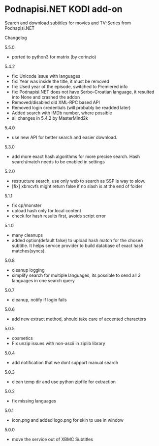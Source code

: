 Podnapisi.NET KODI add-on
=============================
Search and download subtitles for movies and TV-Series from Podnapisi.NET
                            
Changelog

5.5.0
- ported to python3 for matrix (by corinzio)

5.4.2
- fix: Unicode issue with languages
- fix: Year was inside the title, it must be removed
- fix: Used year of the episode, switched to Premiered info
- fix: Podnapisi.NET does not have Serbo-Croatian language, it resulted into None and crashed the addon
- Removed/disabled old XML-RPC based API
- Removed login credentials (will probably be readded later)
- Added search with IMDb number, where possible
- all changes in 5.4.2 by MasterMind2k

5.4.0
- use new API for better search and easier download.

5.3.0
- add more exact hash algorithms for more precise search. Hash search/match needs to be enabled in settings

5.2.0
- restructure search, use only web to search as SSP is way to slow.
- [fix] xbmcvfs might return false if no slash is at the end of folder

5.1.1
- fix cp/monster
- upload hash only for local content
- check for hash results first, avoids script error

5.1.0
- many cleanups
- added option(default false) to upload hash match for the chosen subtitle. It helps service provider to build database of exact hash matches(syncs).

5.0.8
- cleanup logging
- simplify search for multiple languages, its possible to send all 3 languages in one search query

5.0.7
- cleanup, notify if login fails

5.0.6
- add new extract method, should take care of accented characters

5.0.5
- cosmetics
- Fix unzip issues with non-ascii in ziplib library

5.0.4
- add notification that we dont support manual search 

5.0.3
- clean temp dir and use python zipfile for extraction

5.0.2
- fix missing languages

5.0.1
- icon.png and added logo.png for skin to use in window

5.0.0
- move the service out of XBMC Subtitles

